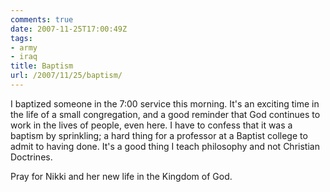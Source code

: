 ```yaml
---
comments: true
date: 2007-11-25T17:00:49Z
tags:
- army
- iraq
title: Baptism
url: /2007/11/25/baptism/
---
```


<p>I baptized someone in the 7:00 service this morning. It's an exciting time in the life of a small congregation, and a good reminder that God continues to work in the lives of people, even here. I have to confess that it was a baptism by sprinkling; a hard thing for a professor at a Baptist college to admit to having done. It's a good thing I teach philosophy and not Christian Doctrines.</p>
<p>Pray for Nikki and her new life in the Kingdom of God.</p>
